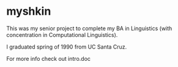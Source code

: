 # myshkin

This was my senior project to complete my BA in Linguistics (with concentration in Computational Linguistics).

I graduated spring of 1990 from UC Santa Cruz.

For more info check out intro.doc
